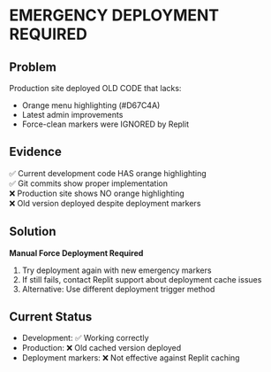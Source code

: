 # EMERGENCY DEPLOYMENT REQUIRED

## Problem
Production site deployed OLD CODE that lacks:
- Orange menu highlighting (#D67C4A)
- Latest admin improvements
- Force-clean markers were IGNORED by Replit

## Evidence
✅ Current development code HAS orange highlighting  
✅ Git commits show proper implementation  
❌ Production site shows NO orange highlighting  
❌ Old version deployed despite deployment markers

## Solution
**Manual Force Deployment Required**

1. Try deployment again with new emergency markers
2. If still fails, contact Replit support about deployment cache issues
3. Alternative: Use different deployment trigger method

## Current Status
- Development: ✅ Working correctly
- Production: ❌ Old cached version deployed
- Deployment markers: ❌ Not effective against Replit caching